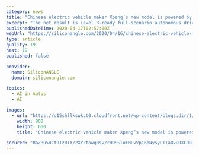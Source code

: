 ```yaml
---
category: news
title: "Chinese electric vehicle maker Xpeng’s new model is powered by Nvidia technology"
excerpt: "The net result is Level 3-ready full-scenario autonomous driving functions for highways, urban roads and parking. According to Xpeng, The P7 leverages NVIDIA from end to end, starting with NVIDIA’s artificial intelligence infrastructure for the development of Xpeng’s own self-driving deep neural networks. Inside the vehicle, NVIDIA DRIVE ..."
publishedDateTime: 2020-04-17T02:57:00Z
webUrl: "https://siliconangle.com/2020/04/16/chinese-electric-vehicle-maker-xpengs-new-model-powered-nvidia-technology/"
type: article
quality: 19
heat: 19
published: false

provider:
  name: SiliconANGLE
  domain: siliconangle.com

topics:
  - AI in Autos
  - AI

images:
  - url: "https://d15shllkswkct0.cloudfront.net/wp-content/blogs.dir/1/files/2020/04/xpengp7.jpg"
    width: 800
    height: 600
    title: "Chinese electric vehicle maker Xpeng’s new model is powered by Nvidia technology"

secured: "BaZBu5RCt9TzRTX/2XYZtowqRsv/rH9SSluFMLvVp16oNysyCITa8vuDXCDD7qFm0hKzTPiEbQhw1Gbecnt2rLniCyV6rPZww98hw3Cicd2HXRcA2HXKDHtY7T1YgP+HcWLAhJhELfBK7BjlOtR2NwG6wu5cFbiKiwPvpfC1ZbfES+mOmsbSwKndnPmdBSFpv1J333ZgnmcGyjdGDBayS8OCyrKqhlnbUUNoOMWGV44TE8lkSzVgH8gYA7AQyQt/0gh37Xhh1V2cwRSqv62BtpvH+NR/MLz78QsoI3WZUGLCNpkpru/Nfa086TGNfcWy;goeH5ndOf44uXkMSXTwGzA=="
---
```


